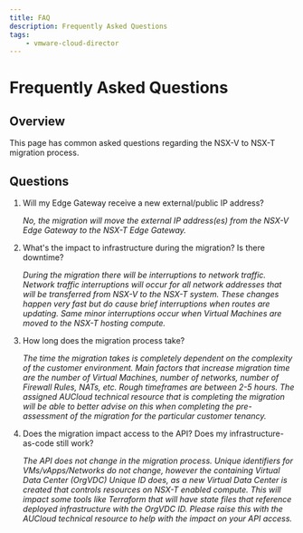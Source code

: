 ```yaml
---
title: FAQ
description: Frequently Asked Questions
tags:
    - vmware-cloud-director
---
```


# Frequently Asked Questions

## Overview

This page has common asked questions regarding the NSX-V to NSX-T migration process.

## Questions

1. Will my Edge Gateway receive a new external/public IP address?

	*No, the migration will move the external IP address(es) from the NSX-V Edge Gateway to the NSX-T Edge Gateway.*

2. What's the impact to infrastructure during the migration? Is there downtime?

	*During the migration there will be interruptions to network traffic.  Network traffic interruptions will occur for all network addresses that will be transferred from NSX-V to the NSX-T system. These changes happen very fast but do cause brief interruptions when routes are updating.  Same minor interruptions occur when Virtual Machines are moved to the NSX-T hosting compute.*

3. How long does the migration process take?

	*The time the migration takes is completely dependent on the complexity of the customer environment.  Main factors that increase migration time are the number of Virtual Machines, number of networks, number of Firewall Rules, NATs, etc.  Rough timeframes are between 2-5 hours.  The assigned AUCloud technical resource that is completing the migration will be able to better advise on this when completing the pre-assessment of the migration for the particular customer tenancy.*

4. Does the migration impact access to the API?  Does my infrastructure-as-code still work?

	*The API does not change in the migration process.  Unique identifiers for VMs/vApps/Networks do not change, however the containing Virtual Data Center (OrgVDC) Unique ID does, as a new Virtual Data Center is created that controls resources on NSX-T enabled compute.  This will impact some tools like Terraform that will have state files that reference deployed infrastructure with the OrgVDC ID.  Please raise this with the AUCloud technical resource to help with the impact on your API access.*
